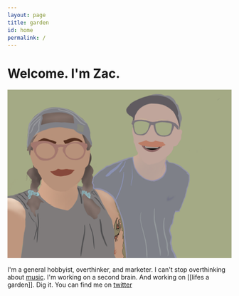 ```yaml
---
layout: page
title: garden
id: home
permalink: /
---
```


# Welcome. I'm Zac.

![merdie and I](/assets/_images/merdieandi.png)

I'm a general hobbyist, overthinker, and marketer.
I can't stop overthinking about [music](./music).
I'm working on a second brain. And working on [[lifes a garden]]. Dig it.
You can find me on [twitter](https://www.twitter.com/zacattac/)

<style>
  .wrapper {
    max-width: 46em;
  }
</style>
